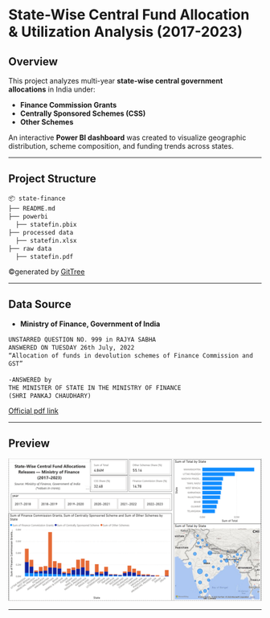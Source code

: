 # State-Wise Central Fund Allocation & Utilization Analysis (2017-2023)

## Overview
This project analyzes multi-year **state-wise central government allocations** in India under:
- **Finance Commission Grants**
- **Centrally Sponsored Schemes (CSS)**
- **Other Schemes**
  
An interactive **Power BI dashboard** was created to visualize geographic distribution, scheme composition, and funding trends across states.

---

## Project Structure

```
📦 state-finance
├── README.md
├── powerbi
  ├── statefin.pbix
├── processed data
  ├── statefin.xlsx
├── raw data
  ├── statefin.pdf
```
©generated by [GitTree](https://github.com/sachinz25/GitTree)

---

## Data Source

- **Ministry of Finance, Government of India**
 ```
UNSTARRED QUESTION NO. 999 in RAJYA SABHA
ANSWERED ON TUESDAY 26th July, 2022  
“Allocation of funds in devolution schemes of Finance Commission and GST”

-ANSWERED by
THE MINISTER OF STATE IN THE MINISTRY OF FINANCE 
(SHRI PANKAJ CHAUDHARY)
 ```
[Official pdf link](https://sansad.in/getFile/annex/257/AU999.pdf?source=pqars) 

---

## Preview

![Dashboard Preview](screenshot/dashboard-preview.png)

---
